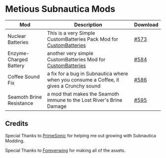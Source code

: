 # Metious Subnautica Mods

| Mod |Description  | Download
|--|--|--|
|  Nuclear Batteries| This is a very Simple CustomBatteries Pack Mod for [CustomBatteries](https://www.nexusmods.com/subnautica/mods/382) | [#573](https://www.nexusmods.com/subnautica/mods/573)
|  Enzyme-Charged Battery| another very simple CustomBatteries Mod for [CustomBatteries](https://www.nexusmods.com/subnautica/mods/382) | [#584](https://www.nexusmods.com/subnautica/mods/584)
| Coffee Sound Fix| a fix for a bug in Subnautica where when you consume a Coffee, it gives a Crunchy sound| [#586](https://www.nexusmods.com/subnautica/mods/586)
| Seamoth Brine Resistance| a mod that makes the Seamoth immune to the Lost River's Brine Damage| [#595](https://www.nexusmods.com/subnautica/mods/595)

## Credits

Special Thanks to [PrimeSonic](https://www.github.com/primesonic) for helping me out growing with Subnautica Modding.

Special Thanks to [Foreverwing](https://www.nexusmods.com/users/97529853) for making all of the assets.

